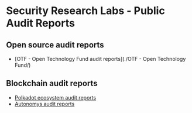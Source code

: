 # Security Research Labs - Public Audit Reports

## Open source audit reports
* [OTF - Open Technology Fund audit reports](./OTF - Open Technology Fund/) 

## Blockchain audit reports

* [Polkadot ecosystem audit reports](./Polkadot/) 
* [Autonomys audit reports](./Autonomys/) 
